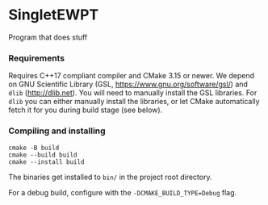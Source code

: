 # SingletEWPT

Program that does stuff

### Requirements

Requires C++17 compliant compiler and CMake 3.15 or newer. We depend on GNU Scientific Library (GSL, https://www.gnu.org/software/gsl/) and ```dlib``` (http://dlib.net). You will need to manually install the GSL libraries. For ```dlib``` you can either manually install the libraries, or let CMake automatically fetch it for you during build stage (see below).

### Compiling and installing

```
cmake -B build
cmake --build build
cmake --install build
```
The binaries get installed to ```bin/``` in the project root directory. 

For a debug build, configure with the ```-DCMAKE_BUILD_TYPE=Debug``` flag.

